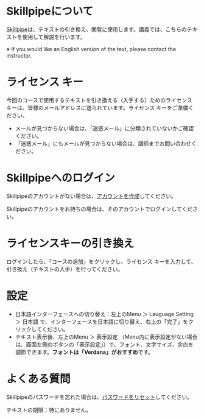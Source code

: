 # Skillpipeについて

[Skillpipe](https://www.skillpipe.com/)は、テキストの引き換え、閲覧に使用します。講義では、こちらのテキストを使用して解説を行います。

※ If you would like an English version of the text, please contact the instructor.

# ライセンス キー

今回のコースで使用するテキストを引き換える（入手する）ためのライセンス キーは、皆様のメールアドレスに送られています。ライセンス キーをご準備ください。

- メールが見つからない場合は、「迷惑メール」に分類されていないかご確認ください。
- 「迷惑メール」にもメールが見つからない場合は、講師までお問い合わせください。

# Skillpipeへのログイン

Skillpipeのアカウントがない場合は、[アカウントを作成](https://www.skillpipe.com/#/account/registration)してください。

Skillpipeのアカウントをお持ちの場合は、そのアカウントでログインしてください。

# ライセンスキーの引き換え

ログインしたら、「コースの追加」をクリックし、ライセンス キーを入力して、引き換え（テキストの入手）を行ってください。

# 設定

- 日本語インターフェースへの切り替え：左上のMenu ＞ Lauguage Setting ＞ 日本語 で、インターフェースを日本語に切り替え、右上の「完了」をクリックしてください。
- テキスト表示後、左上のMenu ＞ 表示設定 （Menu内に表示設定がない場合は、画面左側のボタンの「表示設定」）で、フォント、文字サイズ、余白を調節できます。**フォントは「Verdana」がおすすめ**です。

# よくある質問

Skillpipeのパスワードを忘れた場合は、[パスワードをリセット](https://www.skillpipe.com/#/account/resetpassword)してください。

テキストの期限：特にありません。

